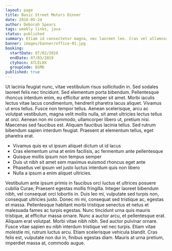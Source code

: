 ```yaml
---
layout: page
title: Basic Street Motors Dinner
date: 2016-05-24
author: Deborah Spears
tags: weekly links, java
status: published
summary: Etiam id consectetur magna, nec laoreet leo. Cras vel ullamcorper.
banner: images/banner/office-01.jpg
booking:
  startDate: 07/02/2019
  endDate: 07/03/2019
  ctyhocn: ATLELHX
  groupCode: BSMD
published: true
---
```

Ut lacinia feugiat nunc, vitae vestibulum risus sollicitudin in. Sed sodales laoreet felis nec tincidunt. Sed elementum porta bibendum. Pellentesque rhoncus interdum enim, eu efficitur ante semper sit amet. Morbi iaculis lectus vitae lacus condimentum, hendrerit pharetra lacus aliquet. Vivamus ut eros tellus. Fusce non tempor tellus. Aenean scelerisque, arcu ac volutpat vestibulum, magna velit mollis nulla, sit amet ultricies lectus tellus at orci. Aenean non mi commodo, ullamcorper libero ut, pretium nisi. Maecenas sed faucibus est. Aliquam faucibus lacinia tellus. Sed rutrum bibendum sapien interdum feugiat. Praesent at elementum tellus, eget pharetra erat.

* Vivamus quis ex ut ipsum aliquet dictum ut id lacus
* Cras elementum urna at enim facilisis, ac fermentum ante pellentesque
* Quisque mollis ipsum non tempus semper
* Duis ut nibh sit amet sem maximus euismod rhoncus eget ante
* Phasellus vel ipsum vel justo luctus interdum quis non libero
* Nulla a ipsum a enim aliquet ultricies.

Vestibulum ante ipsum primis in faucibus orci luctus et ultrices posuere cubilia Curae; Praesent egestas mollis fringilla. Integer laoreet bibendum nibh, vel consequat orci lobortis in. Duis leo mi, vulputate sed turpis non, consequat ultricies justo. Donec mi mi, consequat sed tristique ac, egestas et massa. Pellentesque habitant morbi tristique senectus et netus et malesuada fames ac turpis egestas. Nunc tincidunt urna quis mauris tristique, at efficitur massa ornare. Nunc a auctor arcu, et pellentesque erat. Aliquam erat volutpat. Morbi vitae nibh nibh. Sed auctor pulvinar ornare. Fusce vitae sapien eu nibh interdum tristique vel nec turpis. Etiam vitae molestie mi, rutrum luctus arcu. Etiam scelerisque vehicula blandit. Cras felis est, vulputate non dui in, finibus egestas diam. Mauris at urna pretium, imperdiet massa at, commodo augue.
